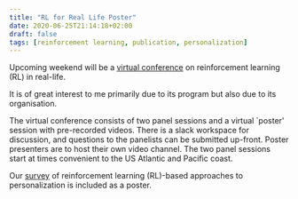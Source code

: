 ```yaml
---
title: "RL for Real Life Poster"
date: 2020-06-25T21:14:18+02:00
draft: false
tags: [reinforcement learning, publication, personalization]
---
```


Upcoming weekend will be a [virtual conference](https://sites.google.com/view/RL4RealLife) on reinforcement learning (RL) in real-life.

It is of great interest to me primarily due to its program but also due to its organisation.

The virtual conference consists of two panel sessions and a virtual `poster' session with
pre-recorded videos. There is a slack workspace for discussion, and questions to the panelists can
be submitted up-front. Poster presenters are to host their own video channel. The two panel
sessions start at times convenient to the US Atlantic and Pacific coast.

Our [survey](/posts/rl-for-pers-survey/) of reinforcement learning (RL)-based approaches to
personalization is included as a poster.
